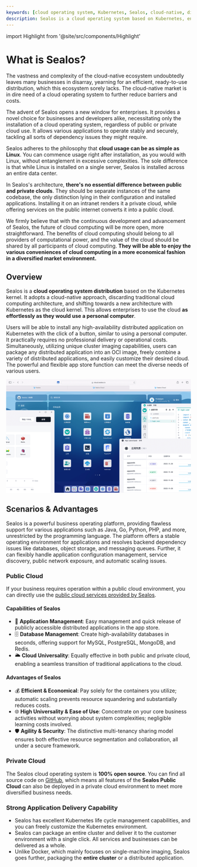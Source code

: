 ```yaml
---
keywords: [cloud operating system, Kubernetes, Sealos, cloud-native, distributed applications, private cloud, public cloud, high-availability, cluster imaging, app store]
description: Sealos is a cloud operating system based on Kubernetes, enabling effortless cloud usage with high-availability and flexible app store capabilities for both public and private clouds.
---
```


import Highlight from '@site/src/components/Highlight'

# What is Sealos?

<Highlight content="Try Sealos now" url="https://cloud.sealos.io" />

The vastness and complexity of the cloud-native ecosystem undoubtedly leaves many businesses in disarray, yearning for
an efficient, ready-to-use distribution, which this ecosystem sorely lacks. The cloud-native market is in dire need of a
cloud operating system to further reduce barriers and costs.

The advent of Sealos opens a new window for enterprises. It provides a novel choice for businesses and developers alike,
necessitating only the installation of a cloud operating system, regardless of public or private cloud use. It allows
various applications to operate stably and securely, tackling all sorts of dependency issues they might require.

Sealos adheres to the philosophy that **cloud usage can be as simple as Linux**. You can commence usage right after
installation, as you would with Linux, without entanglement in excessive complexities. The sole difference is that while
Linux is installed on a single server, Sealos is installed across an entire data center.

In Sealos's architecture, **there's no essential difference between public and private clouds**. They should be separate
instances of the same codebase, the only distinction lying in their configuration and installed applications. Installing
it on an intranet renders it a private cloud, while offering services on the public internet converts it into a public
cloud.

We firmly believe that with the continuous development and advancement of Sealos, the future of cloud computing will be
more open, more straightforward. The benefits of cloud computing should belong to all providers of computational power,
and the value of the cloud should be shared by all participants of cloud computing. **They will be able to enjoy the
various conveniences of cloud computing in a more economical fashion in a diversified market environment.**

## Overview

Sealos is a **cloud operating system distribution** based on the Kubernetes kernel. It adopts a cloud-native approach,
discarding traditional cloud computing architecture, and shifting towards a new architecture with Kubernetes as the
cloud kernel. This allows enterprises to use the cloud **as effortlessly as they would use a personal computer**.

Users will be able to install any high-availability distributed application on Kubernetes with the click of a button,
similar to using a personal computer. It practically requires no professional delivery or operational costs.
Simultaneously, utilizing unique cluster imaging capabilities, users can package any distributed application into an OCI
image, freely combine a variety of distributed applications, and easily customize their desired cloud. The powerful and
flexible app store function can meet the diverse needs of various users.

![](./images/overview-1.png)

## Scenarios & Advantages

Sealos is a powerful business operating platform, providing flawless support for various applications such as Java, Go,
Python, PHP, and more, unrestricted by the programming language. The platform offers a stable operating environment for
applications and resolves backend dependency issues like databases, object storage, and messaging queues. Further, it
can flexibly handle application configuration management, service discovery, public network exposure, and automatic
scaling issues.

### Public Cloud

If your business requires operation within a public cloud environment, you can directly use
the [public cloud services provided by Sealos](https://cloud.sealos.io).

#### Capabilities of Sealos

- 🚀 **Application Management**: Easy management and quick release of publicly accessible distributed applications in the
  app store.
- 🗄️ **Database Management**: Create high-availability databases in seconds, offering support for MySQL, PostgreSQL,
  MongoDB, and Redis.
- 🌥️ **Cloud Universality**: Equally effective in both public and private cloud, enabling a seamless transition of
  traditional applications to the cloud.

#### Advantages of Sealos

- 💰 **Efficient & Economical**: Pay solely for the containers you utilize; automatic scaling prevents resource
  squandering and substantially reduces costs.
- 🌐 **High Universality & Ease of Use**: Concentrate on your core business activities without worrying about system
  complexities; negligible learning costs involved.
- 🛡️ **Agility & Security**: The distinctive multi-tenancy sharing model ensures both effective resource segmentation
  and collaboration, all under a secure framework.

### Private Cloud

The Sealos cloud operating system is **100% open source**. You can find all source code
on [GitHub](https://github.com/labring/sealos), which means all features of the **Sealos Public Cloud** can also be
deployed in a private cloud environment to meet more diversified business needs.

### Strong Application Delivery Capability

- Sealos has excellent Kubernetes life cycle management capabilities, and you can freely customize the Kubernetes
  environment.
- Sealos can package an entire cluster and deliver it to the customer environment with a single click. All services and
  businesses can be delivered as a whole.
- Unlike Docker, which mainly focuses on single-machine imaging, Sealos goes further, packaging the **entire cluster**
  or a distributed application.